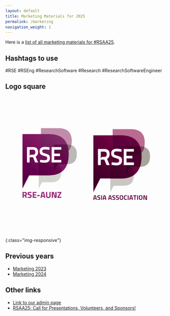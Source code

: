 ```yaml
---
layout: default
title: Marketing Materials for 2025
permalink: /marketing
navigation_weight: 1
---
```


Here is a [list of all marketing materials for #RSAA25](https://docs.google.com/document/d/e/2PACX-1vQ-O1CZDnsTh-gYgGLPQUGw3m8dm-hGKXiVwYwDIcOfiM0tWUKuxBivJINn0vUYD-z5-2JP785VqM1M/pub).

## Hashtags to use

#RSE #RSEng #ResearchSoftware #Research #ResearchSoftwareEngineer

## Logo square

![Logos of RSE-AUNZ and RSE Asia.](/assets/rseaa_logo.png){:class="img-responsive"}


## Previous years

- [Marketing 2023](marketingRSEAA2023)
- [Marketing 2024](marketingRSEAA24)


## Other links

- [Link to our admin page](admin)
- [RSAA25: Call for Presentations, Volunteers, and Sponsors!](rsaa25_call_for_participation)
